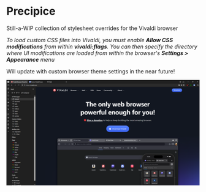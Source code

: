 # Precipice

Still-a-WIP collection of stylesheet overrides for the Vivaldi browser

*To load custom CSS files into Vivaldi, you must enable **Allow CSS modifications** from within **vivaldi:flags**. You can then specify the directory where UI modifications are loaded from within the browser's **Settings > Appearance** menu*

Will update with custom browser theme settings in the near future!

![screenshot](https://github.com/JJohnson1988/Precipice/blob/master/!precipice.png?raw=true&date=100625)
